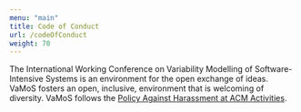```yaml
---
menu: "main"
title: Code of Conduct
url: /codeOfConduct
weight: 70
---
```


The International Working Conference on Variability Modelling of Software-Intensive Systems is an environment for the open exchange of ideas. VaMoS fosters an open, inclusive, environment that is welcoming of diversity. VaMoS follows the [Policy Against Harassment at ACM Activities](https://www.acm.org/special-interest-groups/volunteer-resources/officers-manual/policy-against-discrimination-and-harassment).
